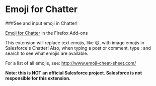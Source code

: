 Emoji for Chatter
=======================

###See and input emoji in Chatter!

[Emoji for Chatter](https://addons.mozilla.org/en-US/firefox/addon/emoji-for-chatter/) in the Firefox Add-ons

This extension will replace text emojis, like :smile:, with image emojis in Salesforce's Chatter! Also, when typing a post or comment, type : and search to see what emojis are available.

For a list of all emojis, see: http://www.emoji-cheat-sheet.com/

**Note: this is NOT an official Salesforce project. Salesforce is not responsible for this extension.**
